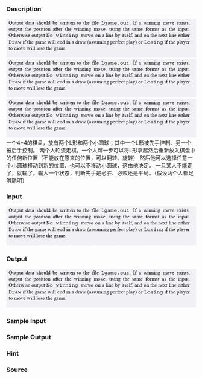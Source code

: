 
### Description
![](/images/1377_1.jpg)
![](/images/1377_2.jpg)
![](/images/1377_3.jpg)
一个4*4的棋盘，放有两个L形和两个小圆球；其中一个L形被先手控制、另一个被后手控制。 
两个人轮流走棋。一个人每一步可以将L形拿起然后重新放入棋盘中的任何新位置（不能放在原来的位置，可以翻转、旋转）
然后他可以选择任意一个小圆球移动到新的位置、也可以不移动小圆球，这由他决定。 
一旦某人不能走了，就输了。输入一个状态，判断先手是必胜、必败还是平局。（假设两个人都足够聪明） 


### Input
![](/images/1377_4.jpg)

### Output
![](/images/1377_5.jpg)

### Sample Input

### Sample Output

### Hint

### Source
